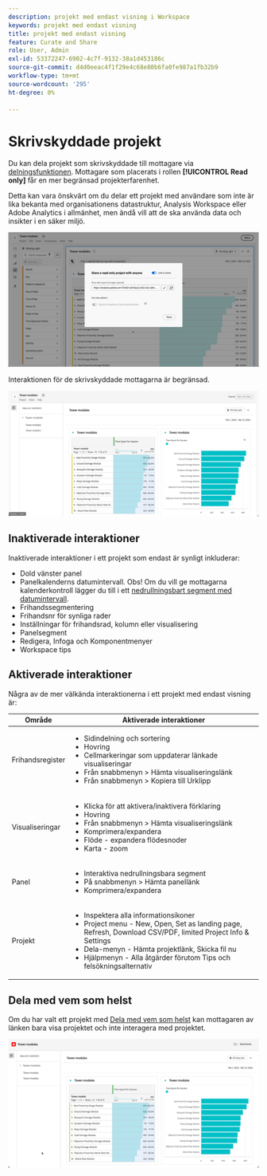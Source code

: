 ```yaml
---
description: projekt med endast visning i Workspace
keywords: projekt med endast visning
title: projekt med endast visning
feature: Curate and Share
role: User, Admin
exl-id: 53372247-6902-4c7f-9132-38a1d453186c
source-git-commit: d4d0eeac4f1f29e4c68e80b6fa0fe987a1fb32b9
workflow-type: tm+mt
source-wordcount: '295'
ht-degree: 0%

---
```


# Skrivskyddade projekt

Du kan dela projekt som skrivskyddade till mottagare via [delningsfunktionen](share-projects.md). Mottagare som placerats i rollen **[!UICONTROL Read only]** får en mer begränsad projekterfarenhet.

Detta kan vara önskvärt om du delar ett projekt med användare som inte är lika bekanta med organisationens datastruktur, Analysis Workspace eller Adobe Analytics i allmänhet, men ändå vill att de ska använda data och insikter i en säker miljö.

![Dela som skrivskyddad](assets/read-only-project-sender.png)

Interaktionen för de skrivskyddade mottagarna är begränsad.

![Dela som skrivskyddat mottaget](assets/read-only-project-receiver.png)

## Inaktiverade interaktioner

Inaktiverade interaktioner i ett projekt som endast är synligt inkluderar:

* Dold vänster panel
* Panelkalenderns datumintervall. Obs! Om du vill ge mottagarna kalenderkontroll lägger du till i ett [nedrullningsbart segment med datumintervall](https://experienceleague.adobe.com/docs/analytics-learn/tutorials/analysis-workspace/using-panels/using-drop-down-filters.html).
* Frihandssegmentering
* Frihandsnr för synliga rader
* Inställningar för frihandsrad, kolumn eller visualisering
* Panelsegment
* Redigera, Infoga och Komponentmenyer
* Workspace tips

## Aktiverade interaktioner

Några av de mer välkända interaktionerna i ett projekt med endast visning är:

| Område | Aktiverade interaktioner |
| --- | --- |
| Frihandsregister | <ul><li>Sidindelning och sortering</li><li>Hovring</li><li>Cellmarkeringar som uppdaterar länkade visualiseringar</li><li>Från snabbmenyn > Hämta visualiseringslänk</li><li>Från snabbmenyn > Kopiera till Urklipp</li></ul> |
| Visualiseringar | <ul><li>Klicka för att aktivera/inaktivera förklaring</li><li>Hovring</li><li>Från snabbmenyn > Hämta visualiseringslänk</li><li>Komprimera/expandera</li><li>Flöde - expandera flödesnoder</li><li>Karta - zoom</li></ul> |
| Panel | <ul><li>Interaktiva nedrullningsbara segment</li><li>På snabbmenyn > Hämta panellänk</li><li>Komprimera/expandera</li></ul> |
| Projekt | <ul><li>Inspektera alla informationsikoner</li><li>Project menu - New, Open, Set as landing page, Refresh, Download CSV/PDF, limited Project Info &amp; Settings</li><li>Dela-menyn - Hämta projektlänk, Skicka fil nu</li><li>Hjälpmenyn - Alla åtgärder förutom Tips och felsökningsalternativ</li></ul> |


## Dela med vem som helst

Om du har valt ett projekt med [Dela med vem som helst](share-projects.md#share-a-project-with-anyone-no-login-required) kan mottagaren av länken bara visa projektet och inte interagera med projektet.

![Dela med alla](assets/share-with-anyone-receiver.png)
